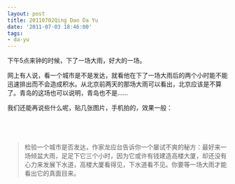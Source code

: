 ```yaml
---
layout: post
title: 20110702Qing Dao Da Yu
date: '2011-07-03 18:46:00'
tags:
- da-yu
---
```


<p>下午5点来钟的时候，下了一场大雨，好大的一场。</p>

<p>网上有人说，看一个城市是不是发达，就看他在下了一场大雨后的两个小时能不能迅速排出而不会造成积水。从北京前两天的那场大雨可以看出，北京应该是不算了。青岛的这场也可以说明，青岛也不是……</p>

<p>我们还能再说些什么呢，贴几张图片，手机拍的，效果一般：</p>

<p><img src="http://media.tumblr.com/tumblr_loa215LBYA1qhs1e1.jpg" alt=""/></p>

<p><img src="http://media.tumblr.com/tumblr_loa23ydmOo1qhs1e1.jpg" alt=""/></p>

<p><img src="http://media.tumblr.com/tumblr_loa25vf85y1qhs1e1.jpg" alt=""/></p>

<p><img src="http://media.tumblr.com/tumblr_loa283FyiB1qhs1e1.jpg" alt=""/></p>

<blockquote>
  <p>检验一个城市是否发达，作家龙应台告诉你一个屡试不爽的秘方：最好来一场倾盆大雨，足足下它三个小时，因为它或许有钱建造高楼大厦，却还没有心力来发展下水道，高楼大厦看得见，下水道看不见。你要等一场大雨才能看出它的真面目来。</p>
</blockquote>